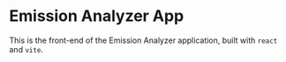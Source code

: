 # Emission Analyzer App
This is the front-end of the Emission Analyzer application, built with ```react``` and ```vite```.
